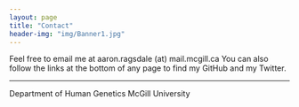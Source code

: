 ```yaml
---
layout: page
title: "Contact"
header-img: "img/Banner1.jpg"
---
```


Feel free to email me at aaron.ragsdale (at) mail.mcgill.ca
You can also follow the links at the bottom of any page to find my GitHub and my Twitter.  

___  

Department of Human Genetics
McGill University 

